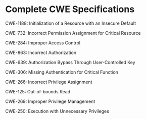 

# Complete CWE Specifications

CWE-1188: Initialization of a Resource with an Insecure Default

CWE-732: Incorrect Permission Assignment for Critical Resource

CWE-284: Improper Access Control

CWE-863: Incorrect Authorization

CWE-639: Authorization Bypass Through User-Controlled Key

CWE-306: Missing Authentication for Critical Function

CWE-266: Incorrect Privilege Assignment

CWE-125: Out-of-bounds Read

CWE-269: Improper Privilege Management

CWE-250: Execution with Unnecessary Privileges